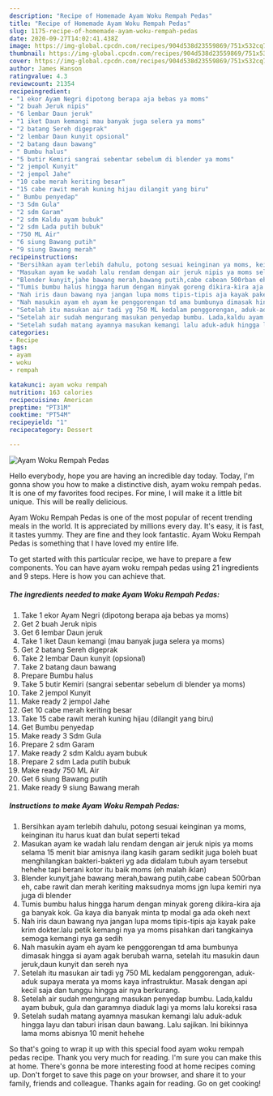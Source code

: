 ```yaml
---
description: "Recipe of Homemade Ayam Woku Rempah Pedas"
title: "Recipe of Homemade Ayam Woku Rempah Pedas"
slug: 1175-recipe-of-homemade-ayam-woku-rempah-pedas
date: 2020-09-27T14:02:41.438Z
image: https://img-global.cpcdn.com/recipes/904d538d23559869/751x532cq70/ayam-woku-rempah-pedas-foto-resep-utama.jpg
thumbnail: https://img-global.cpcdn.com/recipes/904d538d23559869/751x532cq70/ayam-woku-rempah-pedas-foto-resep-utama.jpg
cover: https://img-global.cpcdn.com/recipes/904d538d23559869/751x532cq70/ayam-woku-rempah-pedas-foto-resep-utama.jpg
author: James Hanson
ratingvalue: 4.3
reviewcount: 21354
recipeingredient:
- "1 ekor Ayam Negri dipotong berapa aja bebas ya moms"
- "2 buah Jeruk nipis"
- "6 lembar Daun jeruk"
- "1 iket Daun kemangi mau banyak juga selera ya moms"
- "2 batang Sereh digeprak"
- "2 lembar Daun kunyit opsional"
- "2 batang daun bawang"
- " Bumbu halus"
- "5 butir Kemiri sangrai sebentar sebelum di blender ya moms"
- "2 jempol Kunyit"
- "2 jempol Jahe"
- "10 cabe merah keriting besar"
- "15 cabe rawit merah kuning hijau dilangit yang biru"
- " Bumbu penyedap"
- "3 Sdm Gula"
- "2 sdm Garam"
- "2 sdm Kaldu ayam bubuk"
- "2 sdm Lada putih bubuk"
- "750 ML Air"
- "6 siung Bawang putih"
- "9 siung Bawang merah"
recipeinstructions:
- "Bersihkan ayam terlebih dahulu, potong sesuai keinginan ya moms, keinginan itu harus kuat dan bulat seperti tekad"
- "Masukan ayam ke wadah lalu rendam dengan air jeruk nipis ya moms selama 15 menit biar amisnya ilang kasih garam sedikit juga boleh buat menghilangkan bakteri-bakteri yg ada didalam tubuh ayam tersebut hehehe tapi berani kotor itu baik moms (eh malah iklan)"
- "Blender kunyit,jahe bawang merah,bawang putih,cabe cabean 500rban eh, cabe rawit dan merah keriting maksudnya moms jgn lupa kemiri nya juga di blender"
- "Tumis bumbu halus hingga harum dengan minyak goreng dikira-kira aja ga banyak kok. Ga kaya dia banyak minta tp modal ga ada okeh next"
- "Nah iris daun bawang nya jangan lupa moms tipis-tipis aja kayak pake krim dokter.lalu petik kemangi nya ya moms pisahkan dari tangkainya semoga kemangi nya ga sedih"
- "Nah masukin ayam eh ayam ke penggorengan td ama bumbunya dimasak hingga si ayam agak berubah warna, setelah itu masukin daun jeruk,daun kunyit dan sereh nya"
- "Setelah itu masukan air tadi yg 750 ML kedalam penggorengan, aduk-aduk supaya merata ya moms kaya infrastruktur. Masak dengan api kecil saja dan tunggu hingga air nya berkurang."
- "Setelah air sudah mengurang masukan penyedap bumbu. Lada,kaldu ayam bubuk, gula dan garamnya diaduk lagi ya moms lalu koreksi rasa"
- "Setelah sudah matang ayamnya masukan kemangi lalu aduk-aduk hingga layu dan taburi irisan daun bawang. Lalu sajikan. Ini bikinnya lama moms abisnya 10 menit hehehe"
categories:
- Recipe
tags:
- ayam
- woku
- rempah

katakunci: ayam woku rempah 
nutrition: 163 calories
recipecuisine: American
preptime: "PT31M"
cooktime: "PT54M"
recipeyield: "1"
recipecategory: Dessert

---
```



![Ayam Woku Rempah Pedas](https://img-global.cpcdn.com/recipes/904d538d23559869/751x532cq70/ayam-woku-rempah-pedas-foto-resep-utama.jpg)

Hello everybody, hope you are having an incredible day today. Today, I'm gonna show you how to make a distinctive dish, ayam woku rempah pedas. It is one of my favorites food recipes. For mine, I will make it a little bit unique. This will be really delicious.

Ayam Woku Rempah Pedas is one of the most popular of recent trending meals in the world. It is appreciated by millions every day. It's easy, it is fast, it tastes yummy. They are fine and they look fantastic. Ayam Woku Rempah Pedas is something that I have loved my entire life.




To get started with this particular recipe, we have to prepare a few components. You can have ayam woku rempah pedas using 21 ingredients and 9 steps. Here is how you can achieve that.

<!--inarticleads1-->

##### The ingredients needed to make Ayam Woku Rempah Pedas:

1. Take 1 ekor Ayam Negri (dipotong berapa aja bebas ya moms)
1. Get 2 buah Jeruk nipis
1. Get 6 lembar Daun jeruk
1. Take 1 iket Daun kemangi (mau banyak juga selera ya moms)
1. Get 2 batang Sereh digeprak
1. Take 2 lembar Daun kunyit (opsional)
1. Take 2 batang daun bawang
1. Prepare  Bumbu halus
1. Take 5 butir Kemiri (sangrai sebentar sebelum di blender ya moms)
1. Take 2 jempol Kunyit
1. Make ready 2 jempol Jahe
1. Get 10 cabe merah keriting besar
1. Take 15 cabe rawit merah kuning hijau (dilangit yang biru)
1. Get  Bumbu penyedap
1. Make ready 3 Sdm Gula
1. Prepare 2 sdm Garam
1. Make ready 2 sdm Kaldu ayam bubuk
1. Prepare 2 sdm Lada putih bubuk
1. Make ready 750 ML Air
1. Get 6 siung Bawang putih
1. Make ready 9 siung Bawang merah




<!--inarticleads2-->

##### Instructions to make Ayam Woku Rempah Pedas:

1. Bersihkan ayam terlebih dahulu, potong sesuai keinginan ya moms, keinginan itu harus kuat dan bulat seperti tekad
1. Masukan ayam ke wadah lalu rendam dengan air jeruk nipis ya moms selama 15 menit biar amisnya ilang kasih garam sedikit juga boleh buat menghilangkan bakteri-bakteri yg ada didalam tubuh ayam tersebut hehehe tapi berani kotor itu baik moms (eh malah iklan)
1. Blender kunyit,jahe bawang merah,bawang putih,cabe cabean 500rban eh, cabe rawit dan merah keriting maksudnya moms jgn lupa kemiri nya juga di blender
1. Tumis bumbu halus hingga harum dengan minyak goreng dikira-kira aja ga banyak kok. Ga kaya dia banyak minta tp modal ga ada okeh next
1. Nah iris daun bawang nya jangan lupa moms tipis-tipis aja kayak pake krim dokter.lalu petik kemangi nya ya moms pisahkan dari tangkainya semoga kemangi nya ga sedih
1. Nah masukin ayam eh ayam ke penggorengan td ama bumbunya dimasak hingga si ayam agak berubah warna, setelah itu masukin daun jeruk,daun kunyit dan sereh nya
1. Setelah itu masukan air tadi yg 750 ML kedalam penggorengan, aduk-aduk supaya merata ya moms kaya infrastruktur. Masak dengan api kecil saja dan tunggu hingga air nya berkurang.
1. Setelah air sudah mengurang masukan penyedap bumbu. Lada,kaldu ayam bubuk, gula dan garamnya diaduk lagi ya moms lalu koreksi rasa
1. Setelah sudah matang ayamnya masukan kemangi lalu aduk-aduk hingga layu dan taburi irisan daun bawang. Lalu sajikan. Ini bikinnya lama moms abisnya 10 menit hehehe




So that's going to wrap it up with this special food ayam woku rempah pedas recipe. Thank you very much for reading. I'm sure you can make this at home. There's gonna be more interesting food at home recipes coming up. Don't forget to save this page on your browser, and share it to your family, friends and colleague. Thanks again for reading. Go on get cooking!
